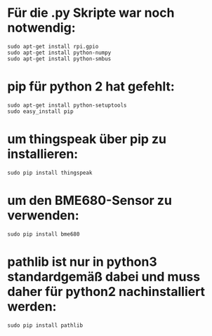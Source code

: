 # Für die .py Skripte war noch notwendig:
```
sudo apt-get install rpi.gpio
sudo apt-get install python-numpy
sudo apt-get install python-smbus
```

# pip für python 2 hat gefehlt:
```
sudo apt-get install python-setuptools
sudo easy_install pip
```

# um thingspeak über pip zu installieren:
```
sudo pip install thingspeak
```

# um den BME680-Sensor zu verwenden:
```
sudo pip install bme680
```

# pathlib ist nur in python3 standardgemäß dabei und muss daher für python2 nachinstalliert werden:
```
sudo pip install pathlib
```